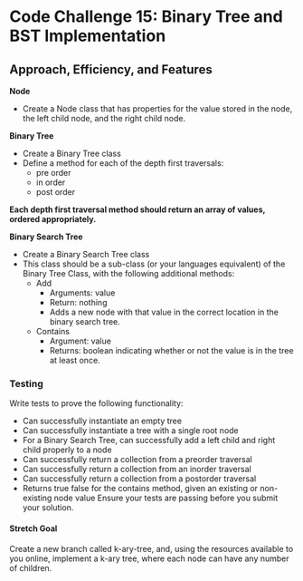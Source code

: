 # Code Challenge 15: Binary Tree and BST Implementation

## Approach, Efficiency, and Features

**Node**

- Create a Node class that has properties for the value stored in the node, the left child node, and the right child node.

**Binary Tree**

- Create a Binary Tree class
- Define a method for each of the depth first traversals:
  - pre order
  - in order
  - post order

**Each depth first traversal method should return an array of values, ordered appropriately.**

**Binary Search Tree**

- Create a Binary Search Tree class
- This class should be a sub-class (or your languages equivalent) of the Binary Tree Class, with the following additional methods:
  - Add
    - Arguments: value
    - Return: nothing
    - Adds a new node with that value in the correct location in the binary search tree.
  - Contains
    - Argument: value
    - Returns: boolean indicating whether or not the value is in the tree at least once.

### Testing

Write tests to prove the following functionality:

- Can successfully instantiate an empty tree
- Can successfully instantiate a tree with a single root node
- For a Binary Search Tree, can successfully add a left child and right child properly to a node
- Can successfully return a collection from a preorder traversal
- Can successfully return a collection from an inorder traversal
- Can successfully return a collection from a postorder traversal
- Returns true	false for the contains method, given an existing or non-existing node value
Ensure your tests are passing before you submit your solution.

#### Stretch Goal

Create a new branch called k-ary-tree, and, using the resources available to you online, implement a k-ary tree, where each node can have any number of children.
